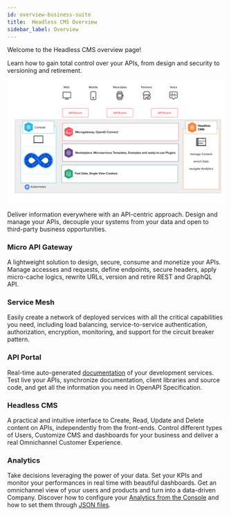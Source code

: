 ```yaml
---
id: overview-business-suite
title:  Headless CMS Overview
sidebar_label: Overview
---
```

Welcome to the Headless CMS overview page!

Learn how to gain total control over your APIs, from design and security to versioning and retirement.

![image alt text](./img/mia-platform-overview-cms.png)

Deliver information everywhere with an API-centric approach. Design and manage your APIs, decouple your systems from your data and open to third-party business opportunities.

### Micro API Gateway

A lightweight solution to design, secure, consume and monetize your APIs. Manage accesses and requests, define endpoints, secure headers, apply micro-cache logics, rewrite URLs, version and retire REST and GraphQL API.

### Service Mesh

Easily create a network of deployed services with all the critical capabilities you need, including load balancing, service-to-service authentication, authorization, encryption, monitoring, and support for the circuit breaker
pattern.

### API Portal

Real-time auto-generated [documentation](../development_suite/api-portal/api-documentations.md) of your development services. Test live your APIs, synchronize documentation, client libraries and source code, and get all the information you need in OpenAPI Specification.

### Headless CMS

A practical and intuitive interface to Create, Read, Update and Delete content on APIs, independently from the front-ends. Control different types of Users, Customize CMS and dashboards for your business and deliver a real Omnichannel Customer Experience.

### Analytics

Take decisions leveraging the power of your data. Set your KPIs and monitor your performances in real time with beautiful dashboards.
Get an omnichannel view of your users and products and turn into a data-driven Company.
Discover how to configure your [Analytics from the Console](./cms_configuration/config_analytics.md) and how to set them through [JSON files](./conf_analytics.md).
